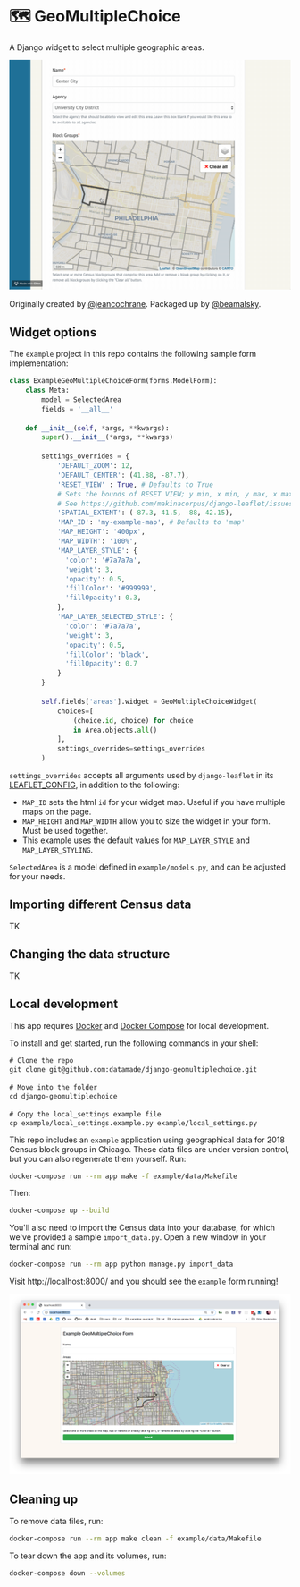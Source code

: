 # 🗺 GeoMultipleChoice

A Django widget to select multiple geographic areas.

![GeoMultipleChoice demo](images/just-spaces.gif)

Originally created by [@jeancochrane](https://github.com/jeancochrane). Packaged up by [@beamalsky](https://github.com/beamalsky).

## Widget options

The `example` project in this repo contains the following sample form implementation:

```python
class ExampleGeoMultipleChoiceForm(forms.ModelForm):
    class Meta:
        model = SelectedArea
        fields = '__all__'

    def __init__(self, *args, **kwargs):
        super().__init__(*args, **kwargs)

        settings_overrides = {
            'DEFAULT_ZOOM': 12,
            'DEFAULT_CENTER': (41.88, -87.7),
            'RESET_VIEW' : True, # Defaults to True
            # Sets the bounds of RESET VIEW; y min, x min, y max, x max
            # See https://github.com/makinacorpus/django-leaflet/issues/192
            'SPATIAL_EXTENT': (-87.3, 41.5, -88, 42.15),
            'MAP_ID': 'my-example-map', # Defaults to 'map'
            'MAP_HEIGHT': '400px',
            'MAP_WIDTH': '100%',
            'MAP_LAYER_STYLE': {
              'color': '#7a7a7a',
              'weight': 3,
              'opacity': 0.5,
              'fillColor': '#999999',
              'fillOpacity': 0.3,
            },
            'MAP_LAYER_SELECTED_STYLE': {
              'color': '#7a7a7a',
              'weight': 3,
              'opacity': 0.5,
              'fillColor': 'black',
              'fillOpacity': 0.7
            }
        }

        self.fields['areas'].widget = GeoMultipleChoiceWidget(
            choices=[
                (choice.id, choice) for choice
                in Area.objects.all()
            ],
            settings_overrides=settings_overrides
        )
```

`settings_overrides` accepts all arguments used by `django-leaflet` in its [LEAFLET_CONFIG](https://django-leaflet.readthedocs.io/en/latest/templates.html#configuration), in addition to the following:

- `MAP_ID` sets the html `id` for your widget map. Useful if you have multiple maps on the page.
- `MAP_HEIGHT` and `MAP_WIDTH` allow you to size the widget in your form. Must be used together.
- This example uses the default values for `MAP_LAYER_STYLE` and `MAP_LAYER_STYLING`.

`SelectedArea` is a model defined in `example/models.py`, and can be adjusted for your needs.

## Importing different Census data

TK

## Changing the data structure

TK

## Local development

This app requires [Docker](https://docs.docker.com/get-docker/) and [Docker Compose](https://docs.docker.com/compose/install/) for local development.

To install and get started, run the following commands in your shell:

```
# Clone the repo
git clone git@github.com:datamade/django-geomultiplechoice.git

# Move into the folder
cd django-geomultiplechoice

# Copy the local_settings example file
cp example/local_settings.example.py example/local_settings.py
```

This repo includes an `example` application using geographical data for 2018 Census block groups in Chicago. These data files are under version control, but you can also regenerate them yourself. Run:

```bash
docker-compose run --rm app make -f example/data/Makefile
```

Then:

```bash
docker-compose up --build
```

You'll also need to import the Census data into your database, for which we've provided a sample `import_data.py`. Open a new window in your terminal and run:

```bash
docker-compose run --rm app python manage.py import_data
```

Visit http://localhost:8000/ and you should see the `example` form running!

![GeoMultipleChoiceWidget example](images/geomultiplechoicewidget.png)

## Cleaning up

To remove data files, run:

```bash
docker-compose run --rm app make clean -f example/data/Makefile
```

To tear down the app and its volumes, run:

```bash
docker-compose down --volumes
```
